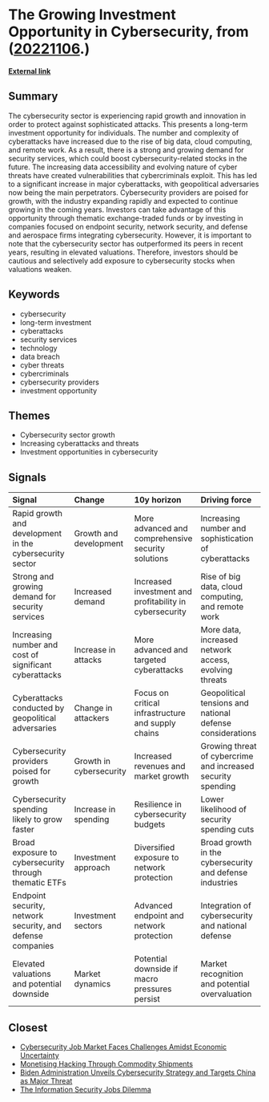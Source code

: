 # __The Growing Investment Opportunity in Cybersecurity__, from ([20221106](https://kghosh.substack.com/p/20221106).)

__[External link](https://www.morganstanley.com/articles/investing-in-cybersecurity-long-term-guide?cid=dm-7332480%3A329562583%3A538792799%3A178794092&utm_source=substack&utm_medium=email)__



## Summary

The cybersecurity sector is experiencing rapid growth and innovation in order to protect against sophisticated attacks. This presents a long-term investment opportunity for individuals. The number and complexity of cyberattacks have increased due to the rise of big data, cloud computing, and remote work. As a result, there is a strong and growing demand for security services, which could boost cybersecurity-related stocks in the future. The increasing data accessibility and evolving nature of cyber threats have created vulnerabilities that cybercriminals exploit. This has led to a significant increase in major cyberattacks, with geopolitical adversaries now being the main perpetrators. Cybersecurity providers are poised for growth, with the industry expanding rapidly and expected to continue growing in the coming years. Investors can take advantage of this opportunity through thematic exchange-traded funds or by investing in companies focused on endpoint security, network security, and defense and aerospace firms integrating cybersecurity. However, it is important to note that the cybersecurity sector has outperformed its peers in recent years, resulting in elevated valuations. Therefore, investors should be cautious and selectively add exposure to cybersecurity stocks when valuations weaken.

## Keywords

* cybersecurity
* long-term investment
* cyberattacks
* security services
* technology
* data breach
* cyber threats
* cybercriminals
* cybersecurity providers
* investment opportunity

## Themes

* Cybersecurity sector growth
* Increasing cyberattacks and threats
* Investment opportunities in cybersecurity

## Signals

| Signal                                                     | Change                  | 10y horizon                                             | Driving force                                                |
|:-----------------------------------------------------------|:------------------------|:--------------------------------------------------------|:-------------------------------------------------------------|
| Rapid growth and development in the cybersecurity sector   | Growth and development  | More advanced and comprehensive security solutions      | Increasing number and sophistication of cyberattacks         |
| Strong and growing demand for security services            | Increased demand        | Increased investment and profitability in cybersecurity | Rise of big data, cloud computing, and remote work           |
| Increasing number and cost of significant cyberattacks     | Increase in attacks     | More advanced and targeted cyberattacks                 | More data, increased network access, evolving threats        |
| Cyberattacks conducted by geopolitical adversaries         | Change in attackers     | Focus on critical infrastructure and supply chains      | Geopolitical tensions and national defense considerations    |
| Cybersecurity providers poised for growth                  | Growth in cybersecurity | Increased revenues and market growth                    | Growing threat of cybercrime and increased security spending |
| Cybersecurity spending likely to grow faster               | Increase in spending    | Resilience in cybersecurity budgets                     | Lower likelihood of security spending cuts                   |
| Broad exposure to cybersecurity through thematic ETFs      | Investment approach     | Diversified exposure to network protection              | Broad growth in the cybersecurity and defense industries     |
| Endpoint security, network security, and defense companies | Investment sectors      | Advanced endpoint and network protection                | Integration of cybersecurity and national defense            |
| Elevated valuations and potential downside                 | Market dynamics         | Potential downside if macro pressures persist           | Market recognition and potential overvaluation               |

## Closest

* [Cybersecurity Job Market Faces Challenges Amidst Economic Uncertainty](0ab36af538bf262c85b73fa7e7bd657f)
* [Monetising Hacking Through Commodity Shipments](af7a13a1e97a8ebff3d521dabea087ce)
* [Biden Administration Unveils Cybersecurity Strategy and Targets China as Major Threat](1eaefdcf11b24d5f443b5f4e7645e0a5)
* [The Information Security Jobs Dilemma](38bda67182126c0f814ed70882b5fed2)